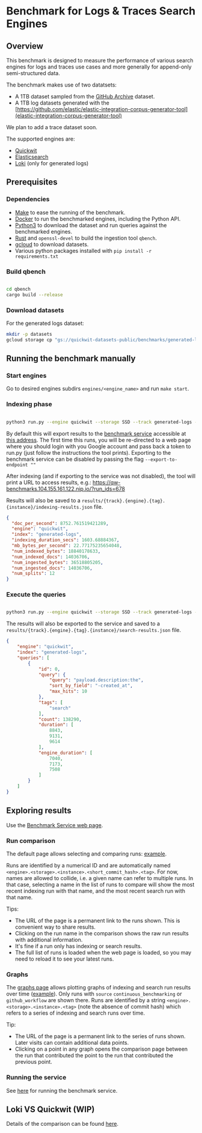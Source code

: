# Benchmark for Logs & Traces Search Engines

## Overview

This benchmark is designed to measure the performance of various search engines for logs and traces use cases and more generally for append-only semi-structured data.

The benchmark makes use of two datatsets:
- A 1TB dataset sampled from the [GitHub Archive](https://www.gharchive.org/) dataset.
- A 1TB log datasets generated with the [https://github.com/elastic/elastic-integration-corpus-generator-tool](elastic-integration-corpus-generator-tool)

We plan to add a trace dataset soon.

The supported engines are:
- [Quickwit](https://quickwit.io)
- [Elasticsearch](https://www.elastic.co/)
- [Loki](https://grafana.com/oss/loki/) (only for generated logs)


## Prerequisites

### Dependencies

- [Make](https://www.gnu.org/software/make/) to ease the running of the benchmark.
- [Docker](https://docs.docker.com/get-docker/) to run the benchmarked engines, including the Python API.
- [Python3](https://www.python.org/downloads/) to download the dataset and run queries against the benchmarked engines.
- [Rust](https://www.rust-lang.org/tools/install) and `openssl-devel` to build the ingestion tool `qbench`.
- [gcloud](https://cloud.google.com/sdk/docs/install) to download datasets.
- Various python packages installed with `pip install -r requirements.txt`

### Build qbench

```bash

cd qbench
cargo build --release

```

### Download datasets

For the generated logs dataset:

```bash
mkdir -p datasets
gcloud storage cp "gs://quickwit-datasets-public/benchmarks/generated-logs/generated-logs-v1-????.ndjson.gz" datasets/
```

## Running the benchmark manually

### Start engines

Go to desired engines subdirs `engines/<engine_name>` and run `make start`.

### Indexing phase

```bash

python3 run.py --engine quickwit --storage SSD --track generated-logs --instance m1 --tags my-bench-run --indexing-only

```

By default this will export results to the [benchmark
service](service/README.md) accessible at [this
address](https://qw-benchmarks.104.155.161.122.nip.io).
The first time this runs, you will be re-directed to a web page where
you should login with you Google account and pass back a token to run.py (just follow the
instructions the tool prints).
Exporting to the benchmark service can be disabled by passing the flag `--export-to-endpoint ""`

After indexing (and if exporting to the service was not disabled), the tool will print a URL to access results, e.g.:
https://qw-benchmarks.104.155.161.122.nip.io/?run_ids=678

Results will also be saved to a `results/{track}.{engine}.{tag}.{instance}/indexing-results.json` file.

```json
{
  "doc_per_second": 8752.761519421289,
  "engine": "quickwit",
  "index": "generated-logs",
  "indexing_duration_secs": 1603.68884367,
  "mb_bytes_per_second": 22.77175235654048,
  "num_indexed_bytes": 18840178633,
  "num_indexed_docs": 14036706,
  "num_ingested_bytes": 36518805205,
  "num_ingested_docs": 14036706,
  "num_splits": 12
}
```


### Execute the queries

```bash

python3 run.py --engine quickwit --storage SSD --track generated-logs --instance m1 --tags my-bench-run --search-only

```

The results will also be exported to the service and saved to a `results/{track}.{engine}.{tag}.{instance}/search-results.json` file.

```json
{
    "engine": "quickwit",
    "index": "generated-logs",
    "queries": [
        {
            "id": 0,
            "query": {
                "query": "payload.description:the",
                "sort_by_field": "-created_at",
                "max_hits": 10
            },
            "tags": [
                "search"
            ],
            "count": 138290,
            "duration": [
                8843,
                9131,
                9614
            ],
            "engine_duration": [
                7040,
                7173,
                7508
            ]
        }
    ]
}
```

## Exploring results

Use the [Benchmark Service web page](https://qw-benchmarks.104.155.161.122.nip.io).

### Run comparison

The default page allows selecting and comparing runs:
[example](https://qw-benchmarks.104.155.161.122.nip.io/?run_ids=779,780,771,772).

Runs are identified by a numerical ID and are automatically named
`<engine>.<storage>.<instance>.<short_commit_hash>.<tag>`.
For now, names are allowed to collide, i.e. a given name can refer to
multiple runs. In that case, selecting a name in the list of runs to
compare will show the most recent indexing run with that name, and the
most recent search run with that name.

Tips:
- The URL of the page is a permanent link to the runs shown. This is
  convenient way to share results.
- Clicking on the run name in the comparison shows the raw run results
  with additional information.
- It's fine if a run only has indexing or search results.
- The full list of runs is loaded when the web page is loaded, so you
  may need to reload it to see your latest runs.

### Graphs

The [graphs
page](https://qw-benchmarks.104.155.161.122.nip.io/?page=graphs)
allows plotting graphs of indexing and search run results over time
([example](https://qw-benchmarks.104.155.161.122.nip.io/?page=graphs&track=generated-logs&run_filter_display_name=quickwit.pd-ssd.c3-standard-4.docker_edge)). Only
runs with `source` `continuous_benchmarking` or `github_workflow` are
shown there. Runs are identified by a string
`<engine>.<storage>.<instance>.<tag>` (note the absence of commit
hash) which refers to a series of indexing and search runs over time.

Tip:
- The URL of the page is a permanent link to the series of runs
  shown. Later visits can contain additional data points.
- Clicking on a point in any graph opens the comparison page between
  the run that contributed the point to the run that contributed the
  previous point.


### Running the service

See [here](service/README.md) for running the benchmark service.

## Loki VS Quickwit (WIP)

Details of the comparison can be found [here](loki_quickwit_benchmark.md).

